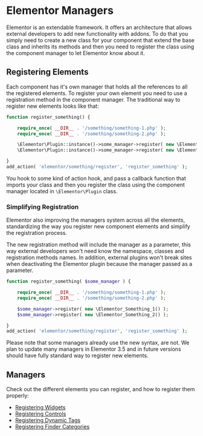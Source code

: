 # Elementor Managers

<Badge type="tip" vertical="top" text="Elementor Core" /> <Badge type="warning" vertical="top" text="Intermediate" />

Elementor is an extendable framework. It offers an architecture that allows external developers to add new functionality with addons. To do that you simply need to create a new class for your component that extend the base class and inherits its methods and then you need to register the class using the component manager to let Elementor know about it.

## Registering Elements

Each component has it's own manager that holds all the references to all the registered elements. To register your own element you need to use a registration method in the component manager. The traditional way to register new elements looks like that:

```php
function register_something() {

	require_once( __DIR__ . '/something/something-1.php' );
	require_once( __DIR__ . '/something/something-2.php' );

	\Elementor\Plugin::instance()->some_manager->register( new \Elementor_Something_1() );
	\Elementor\Plugin::instance()->some_manager->register( new \Elementor_Something_2() );

}
add_action( 'elementor/something/register', 'register_something' );
```

You hook to some kind of action hook, and pass a callback function that imports your class and then you register the class using the component manager located in `\Elementor\Plugin` class.

### Simplifying Registration

Elementor also improving the managers system across all the elements, standardizing the way you register new component elements and simplify the registration process.

The new registration method will include the manager as a parameter, this way external developers won't need know the namespace, classes and registration methods names. In addition, external plugins won't break sites when deactivating the Elementor plugin because the manager passed as a parameter.

```php
function register_something( $some_manager ) {

	require_once( __DIR__ . '/something/something-1.php' );
	require_once( __DIR__ . '/something/something-2.php' );

	$some_manager->register( new \Elementor_Something_1() );
	$some_manager->register( new \Elementor_Something_2() );

}
add_action( 'elementor/something/register', 'register_something' );
```

Please note that some managers already use the new syntax, are not. We plan to update many managers in Elementor 3.5 and in future versions should have fully standard way to register new elements.

## Managers

Check out the different elements you can register, and how to register them properly:

* [Registering Widgets](./registering-widgets)
* [Registering Controls](./registering-controls)
* [Registering Dynamic Tags](./registering-dynamic-tags)
* [Registering Finder Categories](./registering-finder-categories)
